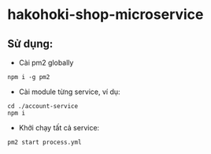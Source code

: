 # hakohoki-shop-microservice

## Sử dụng:
- Cài pm2 globally
```
npm i -g pm2
```
- Cài module từng service, ví dụ:
```
cd ./account-service
npm i
```
- Khởi chạy tất cả service:
```
pm2 start process.yml
```
